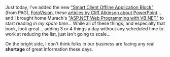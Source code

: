 Just today, I've added the new ["Smart Client Offline Application Block"](http://msdn.microsoft.com/vbasic/default.aspx?pull=/library/en-us/dnpag/html/offline.asp) (from PAG), [FotoVision](http://msdn.microsoft.com/smartclient/codesamples/fotovision/), these [articles by Cliff Atkinson about PowerPoint](http://www.sociablemedia.com/articles_list.htm)... and I brought home Murach's ["ASP.NET Web Programming with VB.NET"](http://www.amazon.com/exec/obidos/ASIN/1890774200/duncanmackenz-20?creative=125581&camp=2321&link_code=as1) to start reading _in my spare time..._ While all of these things, and especially that book, look great... adding 3 or 4 things a day without any scheduled time to work at reducing the list, just isn't going to scale...

On the bright side, I don't think folks in our business are facing any real **shortage** of great information these days.